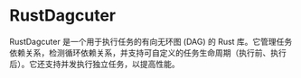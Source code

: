 # RustDagcuter
RustDagcuter 是一个用于执行任务的有向无环图 (DAG) 的 Rust 库。它管理任务依赖关系，检测循环依赖关系，并支持可自定义的任务生命周期（执行前、执行后）。它还支持并发执行独立任务，以提高性能。
